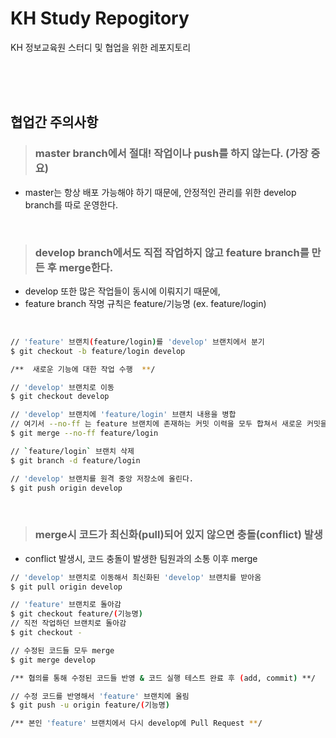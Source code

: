 KH Study Repogitory
===================
KH 정보교육원 스터디 및 협업을 위한 레포지토리
   
<br>
<br>
<br>

협업간 주의사항
---------------

> ### master branch에서 절대! 작업이나 push를 하지 않는다. (가장 중요)
- master는 항상 배포 가능해야 하기 때문에, 안정적인 관리를 위한 develop branch를 따로 운영한다.

<br>

> ### develop branch에서도 직접 작업하지 않고 feature branch를 만든 후 merge한다.
- develop 또한 많은 작업들이 동시에 이뤄지기 때문에, 
- feature branch 작명 규칙은 feature/기능명 (ex. feature/login)

<br>

```bash
// 'feature' 브랜치(feature/login)를 'develop' 브랜치에서 분기
$ git checkout -b feature/login develop

/**  새로운 기능에 대한 작업 수행  **/

// 'develop' 브랜치로 이동
$ git checkout develop

// 'develop' 브랜치에 'feature/login' 브랜치 내용을 병합
// 여기서 --no-ff 는 feature 브랜치에 존재하는 커밋 이력을 모두 합쳐서 새로운 커밋을 만드는 것.
$ git merge --no-ff feature/login

// `feature/login` 브랜치 삭제
$ git branch -d feature/login

// 'develop' 브랜치를 원격 중앙 저장소에 올린다.
$ git push origin develop
```

<br>

> ### merge시 코드가 최신화(pull)되어 있지 않으면 충돌(conflict) 발생
- conflict 발생시, 코드 충돌이 발생한 팀원과의 소통 이후 merge
```bash
// 'develop' 브랜치로 이동해서 최신화된 'develop' 브랜치를 받아옴
$ git pull origin develop

// 'feature' 브랜치로 돌아감
$ git checkout feature/(기능명)
// 직전 작업하던 브랜치로 돌아감
$ git checkout -

// 수정된 코드들 모두 merge
$ git merge develop

/** 협의를 통해 수정된 코드들 반영 & 코드 실행 테스트 완료 후 (add, commit) **/

// 수정 코드를 반영해서 'feature' 브랜치에 올림
$ git push -u origin feature/(기능명)

/** 본인 'feature' 브랜치에서 다시 develop에 Pull Request **/
```
